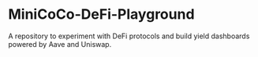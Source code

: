 # MiniCoCo-DeFi-Playground
A repository to experiment with DeFi protocols and build yield dashboards powered by Aave and Uniswap.
